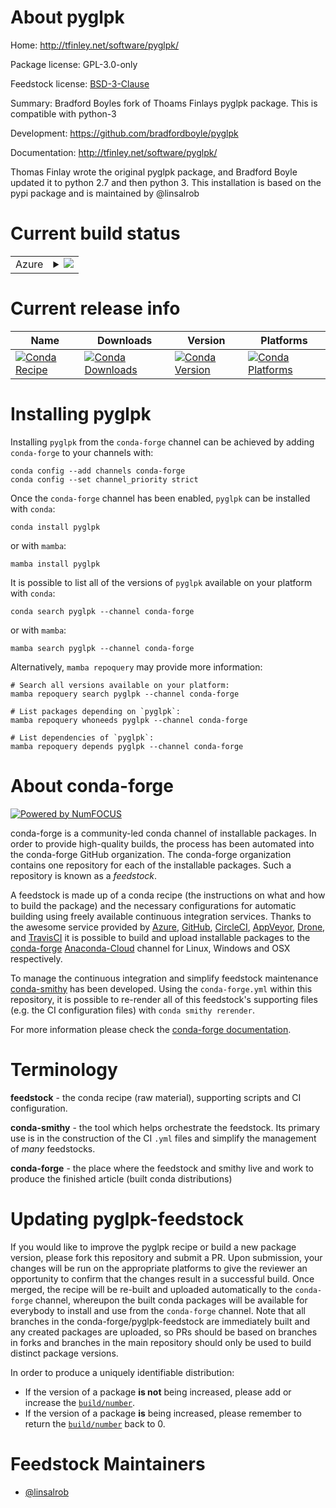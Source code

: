 About pyglpk
============

Home: http://tfinley.net/software/pyglpk/

Package license: GPL-3.0-only

Feedstock license: [BSD-3-Clause](https://github.com/conda-forge/pyglpk-feedstock/blob/main/LICENSE.txt)

Summary: Bradford Boyles fork of Thoams Finlays pyglpk package. This is compatible with python-3

Development: https://github.com/bradfordboyle/pyglpk

Documentation: http://tfinley.net/software/pyglpk/

Thomas Finlay wrote the original pyglpk package, and Bradford Boyle updated it to python 2.7 and then
python 3. This installation is based on the pypi package and is maintained by @linsalrob


Current build status
====================


<table>
    
  <tr>
    <td>Azure</td>
    <td>
      <details>
        <summary>
          <a href="https://dev.azure.com/conda-forge/feedstock-builds/_build/latest?definitionId=13221&branchName=main">
            <img src="https://dev.azure.com/conda-forge/feedstock-builds/_apis/build/status/pyglpk-feedstock?branchName=main">
          </a>
        </summary>
        <table>
          <thead><tr><th>Variant</th><th>Status</th></tr></thead>
          <tbody><tr>
              <td>linux_64_python3.10.____cpython</td>
              <td>
                <a href="https://dev.azure.com/conda-forge/feedstock-builds/_build/latest?definitionId=13221&branchName=main">
                  <img src="https://dev.azure.com/conda-forge/feedstock-builds/_apis/build/status/pyglpk-feedstock?branchName=main&jobName=linux&configuration=linux%20linux_64_python3.10.____cpython" alt="variant">
                </a>
              </td>
            </tr><tr>
              <td>linux_64_python3.11.____cpython</td>
              <td>
                <a href="https://dev.azure.com/conda-forge/feedstock-builds/_build/latest?definitionId=13221&branchName=main">
                  <img src="https://dev.azure.com/conda-forge/feedstock-builds/_apis/build/status/pyglpk-feedstock?branchName=main&jobName=linux&configuration=linux%20linux_64_python3.11.____cpython" alt="variant">
                </a>
              </td>
            </tr><tr>
              <td>linux_64_python3.8.____73_pypy</td>
              <td>
                <a href="https://dev.azure.com/conda-forge/feedstock-builds/_build/latest?definitionId=13221&branchName=main">
                  <img src="https://dev.azure.com/conda-forge/feedstock-builds/_apis/build/status/pyglpk-feedstock?branchName=main&jobName=linux&configuration=linux%20linux_64_python3.8.____73_pypy" alt="variant">
                </a>
              </td>
            </tr><tr>
              <td>linux_64_python3.8.____cpython</td>
              <td>
                <a href="https://dev.azure.com/conda-forge/feedstock-builds/_build/latest?definitionId=13221&branchName=main">
                  <img src="https://dev.azure.com/conda-forge/feedstock-builds/_apis/build/status/pyglpk-feedstock?branchName=main&jobName=linux&configuration=linux%20linux_64_python3.8.____cpython" alt="variant">
                </a>
              </td>
            </tr><tr>
              <td>linux_64_python3.9.____73_pypy</td>
              <td>
                <a href="https://dev.azure.com/conda-forge/feedstock-builds/_build/latest?definitionId=13221&branchName=main">
                  <img src="https://dev.azure.com/conda-forge/feedstock-builds/_apis/build/status/pyglpk-feedstock?branchName=main&jobName=linux&configuration=linux%20linux_64_python3.9.____73_pypy" alt="variant">
                </a>
              </td>
            </tr><tr>
              <td>linux_64_python3.9.____cpython</td>
              <td>
                <a href="https://dev.azure.com/conda-forge/feedstock-builds/_build/latest?definitionId=13221&branchName=main">
                  <img src="https://dev.azure.com/conda-forge/feedstock-builds/_apis/build/status/pyglpk-feedstock?branchName=main&jobName=linux&configuration=linux%20linux_64_python3.9.____cpython" alt="variant">
                </a>
              </td>
            </tr><tr>
              <td>osx_64_python3.10.____cpython</td>
              <td>
                <a href="https://dev.azure.com/conda-forge/feedstock-builds/_build/latest?definitionId=13221&branchName=main">
                  <img src="https://dev.azure.com/conda-forge/feedstock-builds/_apis/build/status/pyglpk-feedstock?branchName=main&jobName=osx&configuration=osx%20osx_64_python3.10.____cpython" alt="variant">
                </a>
              </td>
            </tr><tr>
              <td>osx_64_python3.11.____cpython</td>
              <td>
                <a href="https://dev.azure.com/conda-forge/feedstock-builds/_build/latest?definitionId=13221&branchName=main">
                  <img src="https://dev.azure.com/conda-forge/feedstock-builds/_apis/build/status/pyglpk-feedstock?branchName=main&jobName=osx&configuration=osx%20osx_64_python3.11.____cpython" alt="variant">
                </a>
              </td>
            </tr><tr>
              <td>osx_64_python3.8.____73_pypy</td>
              <td>
                <a href="https://dev.azure.com/conda-forge/feedstock-builds/_build/latest?definitionId=13221&branchName=main">
                  <img src="https://dev.azure.com/conda-forge/feedstock-builds/_apis/build/status/pyglpk-feedstock?branchName=main&jobName=osx&configuration=osx%20osx_64_python3.8.____73_pypy" alt="variant">
                </a>
              </td>
            </tr><tr>
              <td>osx_64_python3.8.____cpython</td>
              <td>
                <a href="https://dev.azure.com/conda-forge/feedstock-builds/_build/latest?definitionId=13221&branchName=main">
                  <img src="https://dev.azure.com/conda-forge/feedstock-builds/_apis/build/status/pyglpk-feedstock?branchName=main&jobName=osx&configuration=osx%20osx_64_python3.8.____cpython" alt="variant">
                </a>
              </td>
            </tr><tr>
              <td>osx_64_python3.9.____73_pypy</td>
              <td>
                <a href="https://dev.azure.com/conda-forge/feedstock-builds/_build/latest?definitionId=13221&branchName=main">
                  <img src="https://dev.azure.com/conda-forge/feedstock-builds/_apis/build/status/pyglpk-feedstock?branchName=main&jobName=osx&configuration=osx%20osx_64_python3.9.____73_pypy" alt="variant">
                </a>
              </td>
            </tr><tr>
              <td>osx_64_python3.9.____cpython</td>
              <td>
                <a href="https://dev.azure.com/conda-forge/feedstock-builds/_build/latest?definitionId=13221&branchName=main">
                  <img src="https://dev.azure.com/conda-forge/feedstock-builds/_apis/build/status/pyglpk-feedstock?branchName=main&jobName=osx&configuration=osx%20osx_64_python3.9.____cpython" alt="variant">
                </a>
              </td>
            </tr><tr>
              <td>win_64_python3.10.____cpython</td>
              <td>
                <a href="https://dev.azure.com/conda-forge/feedstock-builds/_build/latest?definitionId=13221&branchName=main">
                  <img src="https://dev.azure.com/conda-forge/feedstock-builds/_apis/build/status/pyglpk-feedstock?branchName=main&jobName=win&configuration=win%20win_64_python3.10.____cpython" alt="variant">
                </a>
              </td>
            </tr><tr>
              <td>win_64_python3.11.____cpython</td>
              <td>
                <a href="https://dev.azure.com/conda-forge/feedstock-builds/_build/latest?definitionId=13221&branchName=main">
                  <img src="https://dev.azure.com/conda-forge/feedstock-builds/_apis/build/status/pyglpk-feedstock?branchName=main&jobName=win&configuration=win%20win_64_python3.11.____cpython" alt="variant">
                </a>
              </td>
            </tr><tr>
              <td>win_64_python3.8.____73_pypy</td>
              <td>
                <a href="https://dev.azure.com/conda-forge/feedstock-builds/_build/latest?definitionId=13221&branchName=main">
                  <img src="https://dev.azure.com/conda-forge/feedstock-builds/_apis/build/status/pyglpk-feedstock?branchName=main&jobName=win&configuration=win%20win_64_python3.8.____73_pypy" alt="variant">
                </a>
              </td>
            </tr><tr>
              <td>win_64_python3.8.____cpython</td>
              <td>
                <a href="https://dev.azure.com/conda-forge/feedstock-builds/_build/latest?definitionId=13221&branchName=main">
                  <img src="https://dev.azure.com/conda-forge/feedstock-builds/_apis/build/status/pyglpk-feedstock?branchName=main&jobName=win&configuration=win%20win_64_python3.8.____cpython" alt="variant">
                </a>
              </td>
            </tr><tr>
              <td>win_64_python3.9.____73_pypy</td>
              <td>
                <a href="https://dev.azure.com/conda-forge/feedstock-builds/_build/latest?definitionId=13221&branchName=main">
                  <img src="https://dev.azure.com/conda-forge/feedstock-builds/_apis/build/status/pyglpk-feedstock?branchName=main&jobName=win&configuration=win%20win_64_python3.9.____73_pypy" alt="variant">
                </a>
              </td>
            </tr><tr>
              <td>win_64_python3.9.____cpython</td>
              <td>
                <a href="https://dev.azure.com/conda-forge/feedstock-builds/_build/latest?definitionId=13221&branchName=main">
                  <img src="https://dev.azure.com/conda-forge/feedstock-builds/_apis/build/status/pyglpk-feedstock?branchName=main&jobName=win&configuration=win%20win_64_python3.9.____cpython" alt="variant">
                </a>
              </td>
            </tr>
          </tbody>
        </table>
      </details>
    </td>
  </tr>
</table>

Current release info
====================

| Name | Downloads | Version | Platforms |
| --- | --- | --- | --- |
| [![Conda Recipe](https://img.shields.io/badge/recipe-pyglpk-green.svg)](https://anaconda.org/conda-forge/pyglpk) | [![Conda Downloads](https://img.shields.io/conda/dn/conda-forge/pyglpk.svg)](https://anaconda.org/conda-forge/pyglpk) | [![Conda Version](https://img.shields.io/conda/vn/conda-forge/pyglpk.svg)](https://anaconda.org/conda-forge/pyglpk) | [![Conda Platforms](https://img.shields.io/conda/pn/conda-forge/pyglpk.svg)](https://anaconda.org/conda-forge/pyglpk) |

Installing pyglpk
=================

Installing `pyglpk` from the `conda-forge` channel can be achieved by adding `conda-forge` to your channels with:

```
conda config --add channels conda-forge
conda config --set channel_priority strict
```

Once the `conda-forge` channel has been enabled, `pyglpk` can be installed with `conda`:

```
conda install pyglpk
```

or with `mamba`:

```
mamba install pyglpk
```

It is possible to list all of the versions of `pyglpk` available on your platform with `conda`:

```
conda search pyglpk --channel conda-forge
```

or with `mamba`:

```
mamba search pyglpk --channel conda-forge
```

Alternatively, `mamba repoquery` may provide more information:

```
# Search all versions available on your platform:
mamba repoquery search pyglpk --channel conda-forge

# List packages depending on `pyglpk`:
mamba repoquery whoneeds pyglpk --channel conda-forge

# List dependencies of `pyglpk`:
mamba repoquery depends pyglpk --channel conda-forge
```


About conda-forge
=================

[![Powered by
NumFOCUS](https://img.shields.io/badge/powered%20by-NumFOCUS-orange.svg?style=flat&colorA=E1523D&colorB=007D8A)](https://numfocus.org)

conda-forge is a community-led conda channel of installable packages.
In order to provide high-quality builds, the process has been automated into the
conda-forge GitHub organization. The conda-forge organization contains one repository
for each of the installable packages. Such a repository is known as a *feedstock*.

A feedstock is made up of a conda recipe (the instructions on what and how to build
the package) and the necessary configurations for automatic building using freely
available continuous integration services. Thanks to the awesome service provided by
[Azure](https://azure.microsoft.com/en-us/services/devops/), [GitHub](https://github.com/),
[CircleCI](https://circleci.com/), [AppVeyor](https://www.appveyor.com/),
[Drone](https://cloud.drone.io/welcome), and [TravisCI](https://travis-ci.com/)
it is possible to build and upload installable packages to the
[conda-forge](https://anaconda.org/conda-forge) [Anaconda-Cloud](https://anaconda.org/)
channel for Linux, Windows and OSX respectively.

To manage the continuous integration and simplify feedstock maintenance
[conda-smithy](https://github.com/conda-forge/conda-smithy) has been developed.
Using the ``conda-forge.yml`` within this repository, it is possible to re-render all of
this feedstock's supporting files (e.g. the CI configuration files) with ``conda smithy rerender``.

For more information please check the [conda-forge documentation](https://conda-forge.org/docs/).

Terminology
===========

**feedstock** - the conda recipe (raw material), supporting scripts and CI configuration.

**conda-smithy** - the tool which helps orchestrate the feedstock.
                   Its primary use is in the construction of the CI ``.yml`` files
                   and simplify the management of *many* feedstocks.

**conda-forge** - the place where the feedstock and smithy live and work to
                  produce the finished article (built conda distributions)


Updating pyglpk-feedstock
=========================

If you would like to improve the pyglpk recipe or build a new
package version, please fork this repository and submit a PR. Upon submission,
your changes will be run on the appropriate platforms to give the reviewer an
opportunity to confirm that the changes result in a successful build. Once
merged, the recipe will be re-built and uploaded automatically to the
`conda-forge` channel, whereupon the built conda packages will be available for
everybody to install and use from the `conda-forge` channel.
Note that all branches in the conda-forge/pyglpk-feedstock are
immediately built and any created packages are uploaded, so PRs should be based
on branches in forks and branches in the main repository should only be used to
build distinct package versions.

In order to produce a uniquely identifiable distribution:
 * If the version of a package **is not** being increased, please add or increase
   the [``build/number``](https://docs.conda.io/projects/conda-build/en/latest/resources/define-metadata.html#build-number-and-string).
 * If the version of a package **is** being increased, please remember to return
   the [``build/number``](https://docs.conda.io/projects/conda-build/en/latest/resources/define-metadata.html#build-number-and-string)
   back to 0.

Feedstock Maintainers
=====================

* [@linsalrob](https://github.com/linsalrob/)

